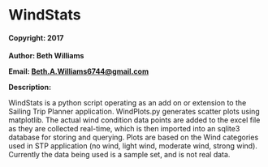 # WindStats

#### Copyright: 2017

**Author: Beth Williams** 

**Email: Beth.A.Williams6744@gmail.com**

**Description:**

WindStats is a python script operating as an add on or extension to the Sailing Trip Planner application.  WindPlots.py generates scatter plots using matplotlib. The actual wind condition data points are added to the excel file as they are collected real-time, which is then imported into an sqlite3 database for storing and querying.  Plots are based on the Wind categories used in STP application (no wind, light wind, moderate wind, strong wind). Currently the data being used is a sample set, and is not real data.

